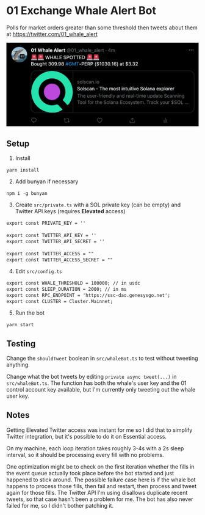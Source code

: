 # 01 Exchange Whale Alert Bot

Polls for market orders greater than some threshold then tweets about them at https://twitter.com/01_whale_alert

![tweet](assets/tweet.png)

## Setup

1. Install
```
yarn install
```

2. Add bunyan if necessary
```
npm i -g bunyan
```

3. Create `src/private.ts` with a SOL private key (can be empty) and Twitter API keys (requires **Elevated** access)
```
export const PRIVATE_KEY = ''

export const TWITTER_API_KEY = ''
export const TWITTER_API_SECRET = ''

export const TWITTER_ACCESS = ""
export const TWITTER_ACCESS_SECRET = ""
```

4. Edit `src/config.ts`
```
export const WHALE_THRESHOLD = 100000; // in usdc
export const SLEEP_DURATION = 2000; // in ms
export const RPC_ENDPOINT = 'https://ssc-dao.genesysgo.net';
export const CLUSTER = Cluster.Mainnet;
```

5. Run the bot
```
yarn start
```

## Testing

Change the `shouldTweet` boolean in `src/whaleBot.ts` to test without tweeting anything.

Change what the bot tweets by editing `private async tweet(...)` in `src/whaleBot.ts`. The function has both the whale's user key and the 01 control account key available, but I'm currently only tweeting out the whale user key.

## Notes

Getting Elevated Twitter access was instant for me so I did that to simplify Twitter integration, but it's possible to do it on Essential access.

On my machine, each loop iteration takes roughly 3-4s with a 2s sleep interval, so it should be processing every fill with no problems.

One optimization might be to check on the first iteration whether the fills in the event queue actually took place before the bot started and just happened to stick around. The possible failure case here is if the whale bot happens to process those fills, then fail and restart, then process and tweet again for those fills. The Twitter API I'm using disallows duplicate recent tweets, so that case hasn't been a problem for me. The bot has also never failed for me, so I didn't bother patching it.
